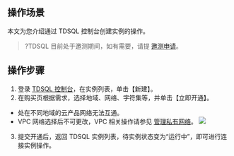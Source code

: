 ## 操作场景
本文为您介绍通过 TDSQL 控制台创建实例的操作。
>?TDSQL 目前处于邀测期间，如有需要，请提 [邀测申请](https://cloud.tencent.com/apply/p/foc4zrnpwp)。

## 操作步骤
1. 登录 [TDSQL 控制台](https://console.cloud.tencent.com/tbase/instance/list)，在实例列表，单击【新建】。
2. 在购买页根据需求，选择地域、网络、字符集等，并单击【立即开通】。
 - 处在不同地域的云产品网络无法互通。
 - VPC 网络选择后不可更改，VPC 相关操作请参见 [管理私有网络](https://cloud.tencent.com/document/product/215/36515)。
![](https://main.qcloudimg.com/raw/3bfc09abf242630ccfc56ce7c6f32874.png)
3. 提交开通后，返回 TDSQL 实例列表，待实例状态变为“运行中”，即可进行连接实例操作。
